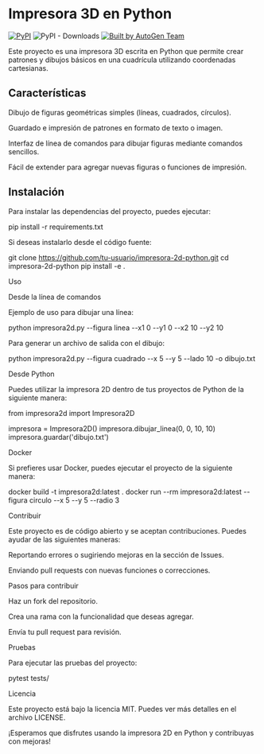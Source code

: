 # Impresora 3D en Python

[![PyPI](https://img.shields.io/pypi/v/markitdown.svg)](https://pypi.org/project/markitdown/)
![PyPI - Downloads](https://img.shields.io/pypi/dd/markitdown)
[![Built by AutoGen Team](https://img.shields.io/badge/Built%20by-AutoGen%20Team-blue)](https://github.com/microsoft/autogen)


Este proyecto es una impresora 3D escrita en Python que permite crear patrones y dibujos básicos en una cuadrícula utilizando coordenadas cartesianas.

## Características

Dibujo de figuras geométricas simples (líneas, cuadrados, círculos).

Guardado e impresión de patrones en formato de texto o imagen.

Interfaz de línea de comandos para dibujar figuras mediante comandos sencillos.

Fácil de extender para agregar nuevas figuras o funciones de impresión.

## Instalación

Para instalar las dependencias del proyecto, puedes ejecutar:

pip install -r requirements.txt

Si deseas instalarlo desde el código fuente:

git clone https://github.com/tu-usuario/impresora-2d-python.git
cd impresora-2d-python
pip install -e .

Uso

Desde la línea de comandos

Ejemplo de uso para dibujar una línea:

python impresora2d.py --figura linea --x1 0 --y1 0 --x2 10 --y2 10

Para generar un archivo de salida con el dibujo:

python impresora2d.py --figura cuadrado --x 5 --y 5 --lado 10 -o dibujo.txt

Desde Python

Puedes utilizar la impresora 2D dentro de tus proyectos de Python de la siguiente manera:

from impresora2d import Impresora2D

impresora = Impresora2D()
impresora.dibujar_linea(0, 0, 10, 10)
impresora.guardar('dibujo.txt')

Docker

Si prefieres usar Docker, puedes ejecutar el proyecto de la siguiente manera:

docker build -t impresora2d:latest .
docker run --rm impresora2d:latest --figura circulo --x 5 --y 5 --radio 3

Contribuir

Este proyecto es de código abierto y se aceptan contribuciones. Puedes ayudar de las siguientes maneras:

Reportando errores o sugiriendo mejoras en la sección de Issues.

Enviando pull requests con nuevas funciones o correcciones.

Pasos para contribuir

Haz un fork del repositorio.

Crea una rama con la funcionalidad que deseas agregar.

Envía tu pull request para revisión.

Pruebas

Para ejecutar las pruebas del proyecto:

pytest tests/

Licencia

Este proyecto está bajo la licencia MIT. Puedes ver más detalles en el archivo LICENSE.

¡Esperamos que disfrutes usando la impresora 2D en Python y contribuyas con mejoras!
